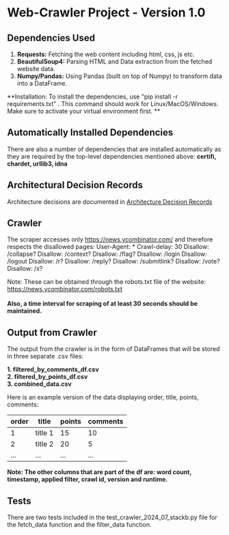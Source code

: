 # Web-Crawler Project - Version 1.0


## Dependencies Used

1. **Requests:** Fetching the web content including html, css, js etc. 
2. **BeautifulSoup4:** Parsing HTML and Data extraction from the fetched website data.
3. **Numpy/Pandas:** Using Pandas (built on top of Numpy) to transform data into a DataFrame.


**Installation: To install the dependencies, use "pip install -r requirements.txt" . This command should work for Linux/MacOS/Windows. Make sure to activate your virtual environment first. **

## Automatically Installed Dependencies

There are also a number of dependencies that are installed automatically as they are required 
by the top-level dependencies mentioned above: **certifi, chardet, urllib3, idna**


## Architectural Decision Records

Architecture decisions are documented in [Architecture Decision Records](adr.md)


## Crawler 
The scraper accesses only https://news.ycombinator.com/ and therefore respects the disallowed pages:
User-Agent: *
Crawl-delay: 30
Disallow: /collapse?
Disallow: /context?
Disallow: /flag?
Disallow: /login
Disallow: /logout
Disallow: /r?
Disallow: /reply?
Disallow: /submitlink?
Disallow: /vote?
Disallow: /x?

Note: These can be obtained through the robots.txt file of the website: https://news.ycombinator.com/robots.txt
<br> <br> **Also, a time interval for scraping of at least 30 seconds should be maintained.**


## Output from Crawler

The output from the crawler is in the form of DataFrames that will be stored in three separate .csv files:

**1. filtered_by_comments_df.csv** <br>
**2. filtered_by_points_df.csv** <br>
**3. combined_data.csv** <br>

Here is an example version of the data displaying order, title, points, comments:

| order | title    | points | comments |
|-------|----------|--------|-----------|
| 1     | title 1  |  15    | 10        |
| 2     | title 2  |  20    | 5         |
| ...   |  ...     |  ...   | ...       |


**Note: The other columns that are part of the df are: word count, timestamp, applied filter, crawl id, version and runtime.**

## Tests

There are two tests included in the test_crawler_2024_07_stackb.py file for the fetch_data function and the filter_data 
function. 



